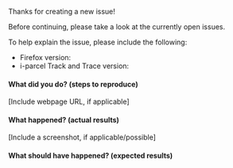 Thanks for creating a new issue!

Before continuing, please take a look at the currently open issues.

To help explain the issue, please include the following:
 * Firefox version:
 * i-parcel Track and Trace version:

#### What did you do? (steps to reproduce)
[Include webpage URL, if applicable]


#### What happened? (actual results)
[Include a screenshot, if applicable/possible]


#### What should have happened? (expected results)
